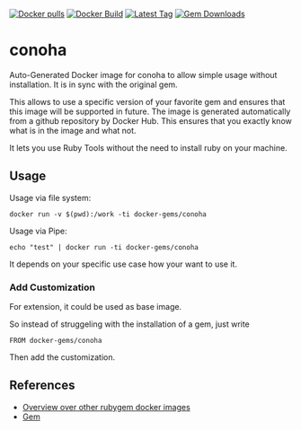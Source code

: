 [![Docker pulls](https://img.shields.io/docker/pulls/rubygem/conoha.svg)](https://hub.docker.com/r/rubygem/conoha/)
[![Docker Build](https://img.shields.io/docker/automated/rubygem/conoha.svg)](https://hub.docker.com/r/rubygem/conoha/)
[![Latest Tag](https://img.shields.io/github/tag/docker-rubygem/conoha.svg)](https://hub.docker.com/r/rubygem/conoha/)
[![Gem Downloads](https://img.shields.io/gem/dt/conoha.svg)](https://rubygems.org/gems/conoha/)
# conoha

Auto-Generated Docker image for conoha to allow simple usage without installation.
It is in sync with the original gem.

This allows to use a specific version of your favorite gem and ensures that this image will be supported in future.
The image is generated automatically from a github repository by Docker Hub.
This ensures that you exactly know what is in the image and what not.

It lets you use Ruby Tools without the need to install ruby on your machine.

## Usage

Usage via file system:

`docker run -v $(pwd):/work -ti docker-gems/conoha`

Usage via Pipe:

`echo "test" | docker run -ti docker-gems/conoha`

It depends on your specific use case how your want to use it.

### Add Customization

For extension, it could be used as base image.

So instead of struggeling with the installation of a gem, just write

`FROM docker-gems/conoha`

Then add the customization.

## References

 - [Overview over other rubygem docker images](https://github.com/thinkbot/docker-rubygem)
 - [Gem](https://rubygems.org/gems/conoha/)
